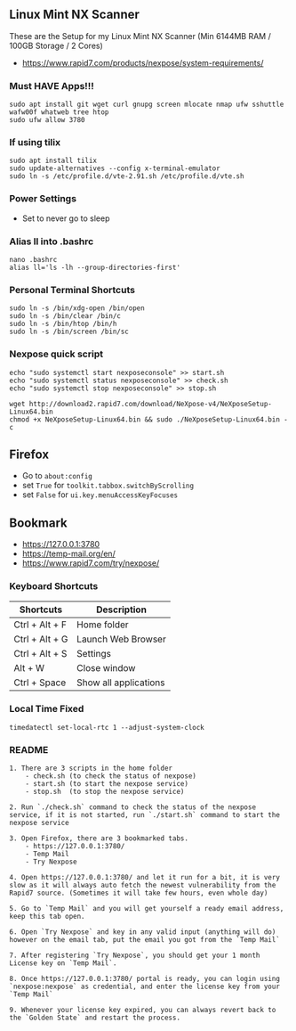 ## Linux Mint NX Scanner
These are the Setup for my Linux Mint NX Scanner (Min 6144MB RAM / 100GB Storage / 2 Cores)
- https://www.rapid7.com/products/nexpose/system-requirements/

### Must HAVE Apps!!!
```
sudo apt install git wget curl gnupg screen mlocate nmap ufw sshuttle wafw00f whatweb tree htop
sudo ufw allow 3780
```
### If using tilix
```
sudo apt install tilix
sudo update-alternatives --config x-terminal-emulator
sudo ln -s /etc/profile.d/vte-2.91.sh /etc/profile.d/vte.sh
```

### Power Settings
- Set to never go to sleep

### Alias ll into .bashrc
```
nano .bashrc
alias ll='ls -lh --group-directories-first'
```

### Personal Terminal Shortcuts
```
sudo ln -s /bin/xdg-open /bin/open
sudo ln -s /bin/clear /bin/c
sudo ln -s /bin/htop /bin/h
sudo ln -s /bin/screen /bin/sc
```

### Nexpose quick script
```
echo "sudo systemctl start nexposeconsole" >> start.sh 
echo "sudo systemctl status nexposeconsole" >> check.sh 
echo "sudo systemctl stop nexposeconsole" >> stop.sh 
```
```
wget http://download2.rapid7.com/download/NeXpose-v4/NeXposeSetup-Linux64.bin
chmod +x NeXposeSetup-Linux64.bin && sudo ./NeXposeSetup-Linux64.bin -c
```

## Firefox
- Go to `about:config`  
- set `True` for `toolkit.tabbox.switchByScrolling`
- set `False` for `ui.key.menuAccessKeyFocuses`

## Bookmark
- https://127.0.0.1:3780 
- https://temp-mail.org/en/
- https://www.rapid7.com/try/nexpose/

### Keyboard Shortcuts

| Shortcuts             | Description                                                  |
| --------------------- | ------------------------------------------------------------ |
| Ctrl + Alt + F        | Home folder                                                  |
| Ctrl + Alt + G        | Launch Web Browser                                           |
| Ctrl + Alt + S        | Settings                                                     |
| Alt + W               | Close window                                                 |
| Ctrl + Space          | Show all applications                                        |

### Local Time Fixed
```
timedatectl set-local-rtc 1 --adjust-system-clock
```

### README
```
1. There are 3 scripts in the home folder
	- check.sh (to check the status of nexpose)
	- start.sh (to start the nexpose service)
	- stop.sh  (to stop the nexpose service)

2. Run `./check.sh` command to check the status of the nexpose service, if it is not started, run `./start.sh` command to start the nexpose service

3. Open Firefox, there are 3 bookmarked tabs. 
	- https://127.0.0.1:3780/
	- Temp Mail
	- Try Nexpose

4. Open https://127.0.0.1:3780/ and let it run for a bit, it is very slow as it will always auto fetch the newest vulnerability from the Rapid7 source. (Sometimes it will take few hours, even whole day)

5. Go to `Temp Mail` and you will get yourself a ready email address, keep this tab open.

6. Open `Try Nexpose` and key in any valid input (anything will do) however on the email tab, put the email you got from the `Temp Mail`

7. After registering `Try Nexpose`, you should get your 1 month License key on `Temp Mail`.

8. Once https://127.0.0.1:3780/ portal is ready, you can login using `nexpose:nexpose` as credential, and enter the license key from your `Temp Mail`

9. Whenever your license key expired, you can always revert back to the `Golden State` and restart the process.
```
